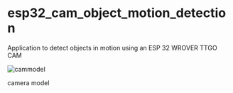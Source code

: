 # esp32_cam_object_motion_detection
Application to detect objects in motion using an ESP 32 WROVER TTGO CAM

![cammodel](https://github.com/user-attachments/assets/469986e0-0b67-4d25-8e14-d61dc3ec66e2)

camera model
